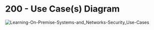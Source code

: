 # 200 - Use Case(s) Diagram

![Learning-On-Premise-Systems-and_Networks-Security_Use-Cases](https://github.com/user-attachments/assets/420480a7-b91f-49dd-98a7-43bf6ee4895a)

